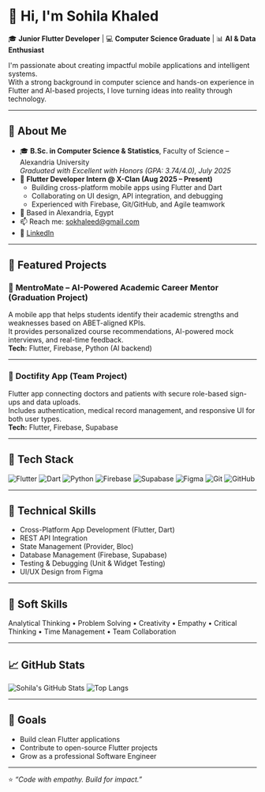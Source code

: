 # 👋 Hi, I'm Sohila Khaled

🎓 **Junior Flutter Developer** | 💻 **Computer Science Graduate** | 📊 **AI & Data Enthusiast**

I'm passionate about creating impactful mobile applications and intelligent systems.  
With a strong background in computer science and hands-on experience in Flutter and AI-based projects, I love turning ideas into reality through technology.

---

## 🌟 About Me
- 🎓 **B.Sc. in Computer Science & Statistics**, Faculty of Science – Alexandria University  
  _Graduated with Excellent with Honors (GPA: 3.74/4.0), July 2025_
- 💼 **Flutter Developer Intern @ X-Clan (Aug 2025 – Present)**
  - Building cross-platform mobile apps using Flutter and Dart  
  - Collaborating on UI design, API integration, and debugging  
  - Experienced with Firebase, Git/GitHub, and Agile teamwork
- 📍 Based in Alexandria, Egypt  
- 📫 Reach me: [sokhaleed@gmail.com](mailto:sokhaleed@gmail.com)  
- 🔗 [LinkedIn](www.linkedin.com/in/sohila-khaled-1904sk)

---

## 🚀 Featured Projects

### 🧭 **MentroMate – AI-Powered Academic Career Mentor (Graduation Project)**
A mobile app that helps students identify their academic strengths and weaknesses based on ABET-aligned KPIs.  
It provides personalized course recommendations, AI-powered mock interviews, and real-time feedback.  
**Tech:** Flutter, Firebase, Python (AI backend)

---

### 🏥 **Doctifity App (Team Project)**
Flutter app connecting doctors and patients with secure role-based sign-ups and data uploads.  
Includes authentication, medical record management, and responsive UI for both user types.  
**Tech:** Flutter, Firebase, Supabase

---

## 🧰 Tech Stack
![Flutter](https://img.shields.io/badge/Flutter-02569B?style=for-the-badge&logo=flutter&logoColor=white)
![Dart](https://img.shields.io/badge/Dart-0175C2?style=for-the-badge&logo=dart&logoColor=white)
![Python](https://img.shields.io/badge/Python-3776AB?style=for-the-badge&logo=python&logoColor=white)
![Firebase](https://img.shields.io/badge/Firebase-FFCA28?style=for-the-badge&logo=firebase&logoColor=black)
![Supabase](https://img.shields.io/badge/Supabase-3ECF8E?style=for-the-badge&logo=supabase&logoColor=black)
![Figma](https://img.shields.io/badge/Figma-F24E1E?style=for-the-badge&logo=figma&logoColor=white)
![Git](https://img.shields.io/badge/Git-F05032?style=for-the-badge&logo=git&logoColor=white)
![GitHub](https://img.shields.io/badge/GitHub-181717?style=for-the-badge&logo=github&logoColor=white)

---

## 🧠 Technical Skills
- Cross-Platform App Development (Flutter, Dart)
- REST API Integration
- State Management (Provider, Bloc)
- Database Management (Firebase, Supabase)
- Testing & Debugging (Unit & Widget Testing)
- UI/UX Design from Figma

---

## 💬 Soft Skills
Analytical Thinking • Problem Solving • Creativity • Empathy • Critical Thinking • Time Management • Team Collaboration

---

## 📈 GitHub Stats
![Sohila's GitHub Stats](https://github-readme-stats.vercel.app/api?username=sohilakhaled&show_icons=true&theme=radical)
![Top Langs](https://github-readme-stats.vercel.app/api/top-langs/?username=sohilakhaled&layout=compact&theme=radical)

---

## 🎯 Goals
- Build clean Flutter applications  
- Contribute to open-source Flutter projects  
- Grow as a professional Software Engineer  

---

⭐ _“Code with empathy. Build for impact.”_
